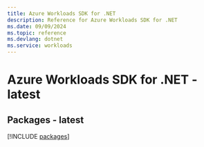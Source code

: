 ```yaml
---
title: Azure Workloads SDK for .NET
description: Reference for Azure Workloads SDK for .NET
ms.date: 09/09/2024
ms.topic: reference
ms.devlang: dotnet
ms.service: workloads
---
```

# Azure Workloads SDK for .NET - latest
## Packages - latest
[!INCLUDE [packages](workloads-index.md)]